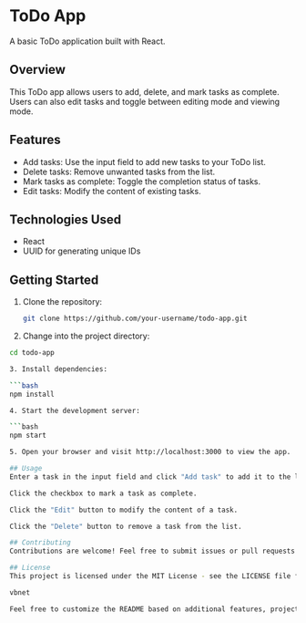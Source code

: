 # ToDo App

A basic ToDo application built with React.

## Overview

This ToDo app allows users to add, delete, and mark tasks as complete. Users can also edit tasks and toggle between editing mode and viewing mode.

## Features

- Add tasks: Use the input field to add new tasks to your ToDo list.
- Delete tasks: Remove unwanted tasks from the list.
- Mark tasks as complete: Toggle the completion status of tasks.
- Edit tasks: Modify the content of existing tasks.

## Technologies Used

- React
- UUID for generating unique IDs

## Getting Started

1. Clone the repository:

   ```bash
   git clone https://github.com/your-username/todo-app.git

2. Change into the project directory:

  ```bash
  cd todo-app

3. Install dependencies:

  ```bash
  npm install

4. Start the development server:

  ```bash
npm start

5. Open your browser and visit http://localhost:3000 to view the app.

## Usage
Enter a task in the input field and click "Add task" to add it to the list.

Click the checkbox to mark a task as complete.

Click the "Edit" button to modify the content of a task.

Click the "Delete" button to remove a task from the list.

## Contributing
Contributions are welcome! Feel free to submit issues or pull requests.

## License
This project is licensed under the MIT License - see the LICENSE file for details.

vbnet

Feel free to customize the README based on additional features, project structure, or any specific information you'd like to include.





